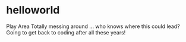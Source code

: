 # helloworld
Play Area
Totally messing around ... who knows where this could lead?
Going to get back to coding after all these years!

